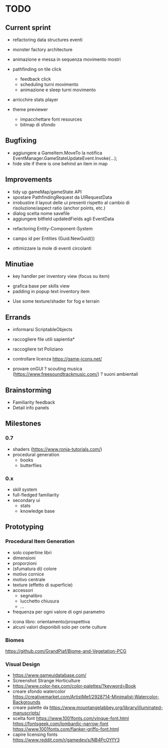 # TODO

## Current sprint
- refactoring data structures eventi
- monster factory architecture
- animazione e messa in sequenza movimento mostri

- pathfinding on tile click
	- feedback click
	- scheduling turni movimento
	- animazione e sleep turni movimento
- arricchire stats player


- theme previewer
	- impacchettare font resources
	- bitmap di sfondo


## Bugfixing
- aggiungere a GameItem.MoveTo la notifica EventManager.GameStateUpdateEvent.Invoke(...);
- hide site if there is one behind an item in map


## Improvements
-  tidy up gameMap/gameState API
- spostare PathfindingRequest da UIRequestData
- irrobustire il layout delle ui presenti rispetto al cambio di risoluzione/aspect ratio (anchor points, etc.)
- dialog scelta nome savefile
- aggiungere bitfield updatedFields agli EventData

+ refactoring Entity-Component-System

- campo id per Entities (Guid.NewGuid())

+ ottimizzare la mole di eventi circolanti


## Minutiae
+ key handler per inventory view (focus su item)
- grafica base per skills view
- padding in popup text inventory item
+ Use some texture/shader for fog e terrain


## Errands
- informarsi ScriptableObjects
- raccogliere file utili sapientia*
- raccogliere txt Poliziano
- controllare licenza https://game-icons.net/

- provare onGUI
? scouting musica (https://www.freesoundtrackmusic.com/)
? suoni ambientali

## Brainstorming
- Familiarity feedback
- Detail info panels



## Milestones

### 0.7
- shaders (https://www.ronja-tutorials.com/)
- procedural generation
	- books
	- butterflies

### 0.x
- skill system
- full-fledged familiarity
- secondary ui
	- stats
	- knowledge base



## Prototyping
### Procedural Item Generation
- solo copertine libri
- dimensioni
- proporzioni
- (sfumatura di) colore
- motivo cornice
- motivo centrale
- texture (effetto di superficie)
- accessori
	- segnalibro
	- lucchetto chiusura
	- ...
- frequenza per ogni valore di ogni parametro

+ icona libro: orientamento/prospettiva
+ alcuni valori disponibili solo per certe culture

### Biomes
https://github.com/GrandPiaf/Biome-and-Vegetation-PCG 

### Visual Design
- https://www.gameuidatabase.com/
- Screenshot Strange Horticulture
- https://www.color-hex.com/color-palettes/?keyword=Book
- creare sfondo watercolor https://creativemarket.com/ArtistMef/2928714-Minimalist-Watercolor-Backgrounds
- creare palette da https://www.mountangelabbey.org/library/illuminated-manuscripts/
- scelta font
	https://www.1001fonts.com/vinque-font.html
	https://fontsgeek.com/lombardic-narrow-font
	https://www.1001fonts.com/flanker-griffo-font.html
- capire licensing fonts
	https://www.reddit.com/r/gamedev/s/NB4PcOYfY3
